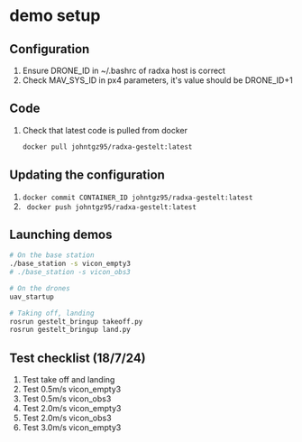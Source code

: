 # demo setup

## Configuration
1. Ensure DRONE_ID in ~/.bashrc of radxa host is correct
2. Check MAV_SYS_ID in px4 parameters, it's value should be DRONE_ID+1

## Code
1. Check that latest code is pulled from docker
    ```bash
    docker pull johntgz95/radxa-gestelt:latest
    ```

## Updating the configuration
1. `docker commit CONTAINER_ID johntgz95/radxa-gestelt:latest`
2. ` docker push johntgz95/radxa-gestelt:latest`

## Launching demos
```bash
# On the base station 
./base_station -s vicon_empty3
# ./base_station -s vicon_obs3

# On the drones
uav_startup

# Taking off, landing
rosrun gestelt_bringup takeoff.py
rosrun gestelt_bringup land.py
```

## Test checklist (18/7/24)
1. Test take off and landing
2. Test 0.5m/s vicon_empty3
3. Test 0.5m/s vicon_obs3
4. Test 2.0m/s vicon_empty3
5. Test 2.0m/s vicon_obs3
5. Test 3.0m/s vicon_empty3
